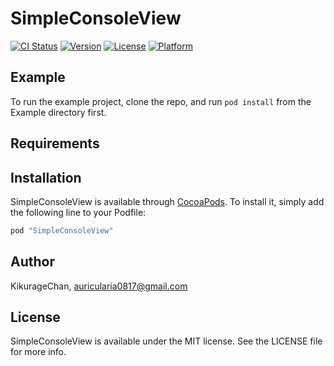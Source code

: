 # SimpleConsoleView

[![CI Status](http://img.shields.io/travis/KikurageChan/SimpleConsoleView.svg?style=flat)](https://travis-ci.org/KikurageChan/SimpleConsoleView)
[![Version](https://img.shields.io/cocoapods/v/SimpleConsoleView.svg?style=flat)](http://cocoapods.org/pods/SimpleConsoleView)
[![License](https://img.shields.io/cocoapods/l/SimpleConsoleView.svg?style=flat)](http://cocoapods.org/pods/SimpleConsoleView)
[![Platform](https://img.shields.io/cocoapods/p/SimpleConsoleView.svg?style=flat)](http://cocoapods.org/pods/SimpleConsoleView)

## Example

To run the example project, clone the repo, and run `pod install` from the Example directory first.

## Requirements

## Installation

SimpleConsoleView is available through [CocoaPods](http://cocoapods.org). To install
it, simply add the following line to your Podfile:

```ruby
pod "SimpleConsoleView"
```

## Author

KikurageChan, auricularia0817@gmail.com

## License

SimpleConsoleView is available under the MIT license. See the LICENSE file for more info.
